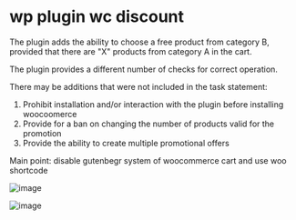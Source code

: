 # wp plugin wc discount

The plugin adds the ability to choose a free product from category B, provided that there are "X" products from category A in the cart. 

The plugin provides a different number of checks for correct operation.

There may be additions that were not included in the task statement:
1. Prohibit installation and/or interaction with the plugin before installing woocoomerce
2. Provide for a ban on changing the number of products valid for the promotion
3. Provide the ability to create multiple promotional offers


Main point: disable gutenbegr system of woocommerce cart and use woo shortcode

![image](https://github.com/Vlad-Pelmeshka/wp_plugin_wc_discount/assets/57109740/548d119f-54b6-4198-bfa3-a9ea9d648f2d)

![image](https://github.com/Vlad-Pelmeshka/wp_plugin_wc_discount/assets/57109740/bbbd88eb-6b75-4101-aad9-6b9bb2b8e4d6)

